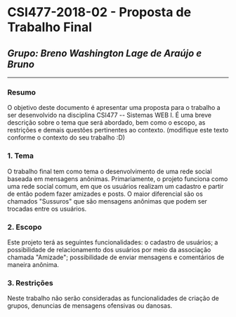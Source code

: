 # **CSI477-2018-02 - Proposta de Trabalho Final**
## *Grupo: Breno Washington Lage de Araújo e Bruno*

--------------

<!-- Descrever um resumo sobre o trabalho. -->

### Resumo
O objetivo deste documento é apresentar uma proposta para o trabalho a ser desenvolvido na disciplina CSI477 -- Sistemas WEB I. É uma breve descrição sobre o tema que será abordado, bem como o escopo, as restrições e demais questões pertinentes ao contexto. (modifique este texto conforme o contexto do seu trabalho :D)

<!-- Apresentar o tema. -->
### 1. Tema

  O trabalho final tem como tema o desenvolvimento de uma rede social baseada em mensagens anônimas. Primariamente, o projeto funciona como uma rede social comum, em que os usuários realizam um cadastro e partir de então podem fazer amizades e posts. O maior diferencial são os chamados "Sussuros" que são mensagens anônimas que podem ser trocadas entre os usuários.

<!-- Descrever e limitar o escopo da aplicação. -->
### 2. Escopo

  Este projeto terá as seguintes funcionalidades: o cadastro de usuários; a possibilidade de relacionamento dos usuários por meio da associação chamada "Amizade"; possibilidade de enviar mensagens e comentários de maneira anônima.

<!-- Apresentar restrições de funcionalidades e de escopo. -->
### 3. Restrições

  Neste trabalho não serão consideradas as funcionalidades de criação de grupos, denuncias de mensagens ofensivas ou danosas.
